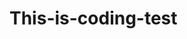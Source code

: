 # This-is-coding-test
     
  
   
 
   
    
        
           
                
               
               
   
              
           
         
         
     
  
